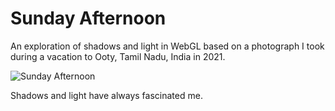 # Sunday Afternoon

An exploration of shadows and light in WebGL based on a
photograph I took during a vacation to Ooty, Tamil Nadu, India
in 2021.

![Sunday Afternoon](/images/sunday-afternoon/image.png)

Shadows and light have always fascinated me.
